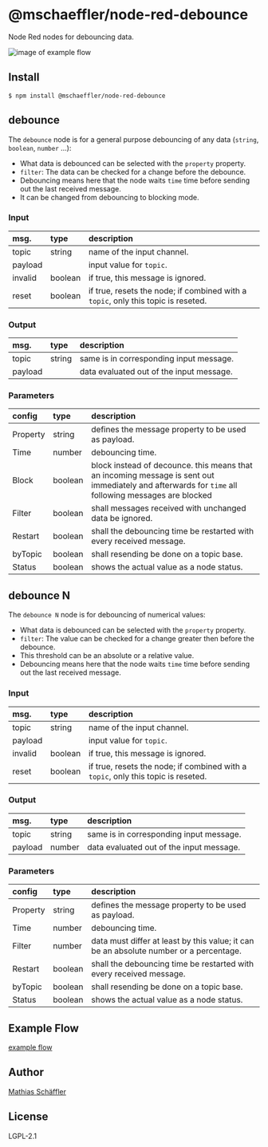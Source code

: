 # @mschaeffler/node-red-debounce

Node Red nodes for debouncing data.

![image of example flow](https://github.com/m-schaeffler/node-red-my-nodes/raw/main/node-red-debounce/examples/debounce.png)

## Install

```
$ npm install @mschaeffler/node-red-debounce
```

## debounce

The `debounce` node is for a general purpose debouncing of any data (`string`, `boolean`, `number` ...):

- What data is debounced can be selected with the `property` property.
- `filter`: The data can be checked for a change before the debounce.
- Debouncing means here that the node waits `time` time before sending out the last received message.
- It can be changed from debouncing to blocking mode.

### Input

|msg.    | type   | description                       |
|:-------|:-------|:----------------------------------|
|topic   | string | name of the input channel. |
|payload |        | input value for `topic`. |
|invalid |boolean | if true, this message is ignored. |
|reset   |boolean | if true, resets the node; if combined with a `topic`, only this topic is reseted.|

### Output

|msg.    | type   | description                       |
|:-------|:-------|:----------------------------------|
|topic   | string | same is in corresponding input message.|
|payload |        | data evaluated out of the input message.|

### Parameters

|config| type   | description                       |
|:-----|:-------|:----------------------------------|
|Property| string | defines the message property to be used as payload.|
|Time    | number | debouncing time.|
|Block   |boolean | block instead of decounce. this means that an incoming message is sent out immediately and afterwards for <code>time</code> all following messages are blocked|
|Filter  |boolean | shall messages received with unchanged data be ignored.|
|Restart |boolean | shall the debouncing time be restarted with every received message.|
|byTopic |boolean | shall resending be done on a topic base.|
|Status  |boolean |shows the actual value as a node status.|

## debounce N

The `debounce N` node is for debouncing of numerical values:

- What data is debounced can be selected with the `property` property.
- `filter`: The value can be checked for a change greater then before the debounce.
- This threshold can be an absolute or a relative value.
- Debouncing means here that the node waits `time` time before sending out the last received message.

### Input

|msg.    | type   | description                       |
|:-------|:-------|:----------------------------------|
|topic   | string | name of the input channel. |
|payload |        | input value for `topic`. |
|invalid |boolean | if true, this message is ignored. |
|reset   |boolean | if true, resets the node; if combined with a `topic`, only this topic is reseted.|

### Output

|msg.    | type   | description                       |
|:-------|:-------|:----------------------------------|
|topic   | string | same is in corresponding input message.|
|payload | number | data evaluated out of the input message.|

### Parameters

|config| type   | description                       |
|:-----|:-------|:----------------------------------|
|Property| string | defines the message property to be used as payload.|
|Time    | number | debouncing time.|
|Filter  | number | data must differ at least by this value; it can be an absolute number or a percentage.|
|Restart |boolean | shall the debouncing time be restarted with every received message.|
|byTopic |boolean | shall resending be done on a topic base.|
|Status  |boolean | shows the actual value as a node status.|

## Example Flow

[example flow](https://github.com/m-schaeffler/node-red-my-nodes/raw/main/node-red-debounce/examples/debounce.json)

## Author

[Mathias Schäffler](https://github.com/m-schaeffler)

## License

LGPL-2.1
